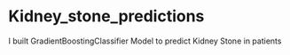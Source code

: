 # Kidney_stone_predictions
I built GradientBoostingClassifier Model to predict Kidney Stone in patients
